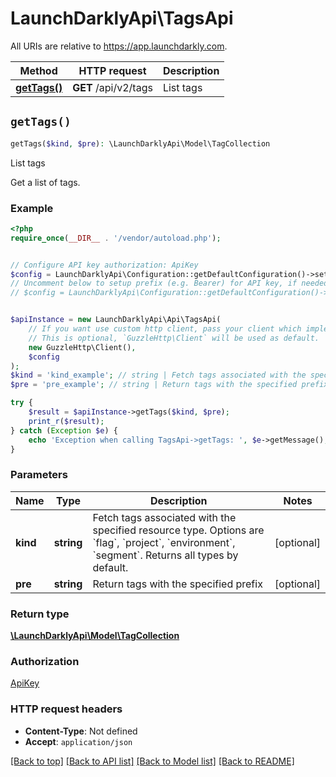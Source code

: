 # LaunchDarklyApi\TagsApi

All URIs are relative to https://app.launchdarkly.com.

Method | HTTP request | Description
------------- | ------------- | -------------
[**getTags()**](TagsApi.md#getTags) | **GET** /api/v2/tags | List tags


## `getTags()`

```php
getTags($kind, $pre): \LaunchDarklyApi\Model\TagCollection
```

List tags

Get a list of tags.

### Example

```php
<?php
require_once(__DIR__ . '/vendor/autoload.php');


// Configure API key authorization: ApiKey
$config = LaunchDarklyApi\Configuration::getDefaultConfiguration()->setApiKey('Authorization', 'YOUR_API_KEY');
// Uncomment below to setup prefix (e.g. Bearer) for API key, if needed
// $config = LaunchDarklyApi\Configuration::getDefaultConfiguration()->setApiKeyPrefix('Authorization', 'Bearer');


$apiInstance = new LaunchDarklyApi\Api\TagsApi(
    // If you want use custom http client, pass your client which implements `GuzzleHttp\ClientInterface`.
    // This is optional, `GuzzleHttp\Client` will be used as default.
    new GuzzleHttp\Client(),
    $config
);
$kind = 'kind_example'; // string | Fetch tags associated with the specified resource type. Options are `flag`, `project`, `environment`, `segment`. Returns all types by default.
$pre = 'pre_example'; // string | Return tags with the specified prefix

try {
    $result = $apiInstance->getTags($kind, $pre);
    print_r($result);
} catch (Exception $e) {
    echo 'Exception when calling TagsApi->getTags: ', $e->getMessage(), PHP_EOL;
}
```

### Parameters

Name | Type | Description  | Notes
------------- | ------------- | ------------- | -------------
 **kind** | **string**| Fetch tags associated with the specified resource type. Options are &#x60;flag&#x60;, &#x60;project&#x60;, &#x60;environment&#x60;, &#x60;segment&#x60;. Returns all types by default. | [optional]
 **pre** | **string**| Return tags with the specified prefix | [optional]

### Return type

[**\LaunchDarklyApi\Model\TagCollection**](../Model/TagCollection.md)

### Authorization

[ApiKey](../../README.md#ApiKey)

### HTTP request headers

- **Content-Type**: Not defined
- **Accept**: `application/json`

[[Back to top]](#) [[Back to API list]](../../README.md#endpoints)
[[Back to Model list]](../../README.md#models)
[[Back to README]](../../README.md)
